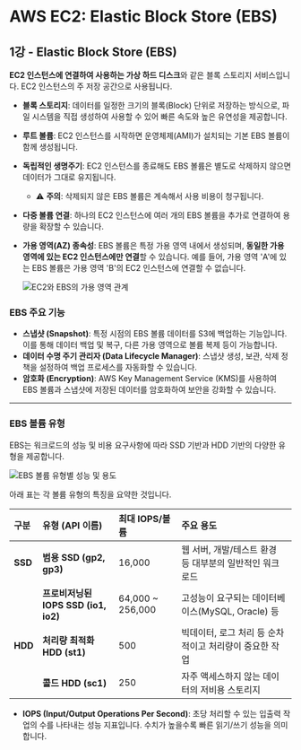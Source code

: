 # AWS EC2: Elastic Block Store (EBS)

## 1강 - Elastic Block Store (EBS)

**EC2 인스턴스에 연결하여 사용하는 가상 하드 디스크**와 같은 블록 스토리지 서비스입니다. EC2 인스턴스의 주 저장 공간으로 사용됩니다.

-   **블록 스토리지**: 데이터를 일정한 크기의 블록(Block) 단위로 저장하는 방식으로, 파일 시스템을 직접 생성하여 사용할 수 있어 빠른 속도와 높은 유연성을 제공합니다.
-   **루트 볼륨**: EC2 인스턴스를 시작하면 운영체제(AMI)가 설치되는 기본 EBS 볼륨이 함께 생성됩니다.
-   **독립적인 생명주기**: EC2 인스턴스를 종료해도 EBS 볼륨은 별도로 삭제하지 않으면 데이터가 그대로 유지됩니다.
    -   ⚠️ **주의**: 삭제되지 않은 EBS 볼륨은 계속해서 사용 비용이 청구됩니다.
-   **다중 볼륨 연결**: 하나의 EC2 인스턴스에 여러 개의 EBS 볼륨을 추가로 연결하여 용량을 확장할 수 있습니다.
-   **가용 영역(AZ) 종속성**: EBS 볼륨은 특정 가용 영역 내에서 생성되며, **동일한 가용 영역에 있는 EC2 인스턴스에만 연결**할 수 있습니다. 예를 들어, 가용 영역 'A'에 있는 EBS 볼륨은 가용 영역 'B'의 EC2 인스턴스에 연결할 수 없습니다.

    ![EC2와 EBS의 가용 영역 관계](https://storage.googleapis.com/production-os-assets/gcs-files/image_b92989.png)

### EBS 주요 기능

-   **스냅샷 (Snapshot)**: 특정 시점의 EBS 볼륨 데이터를 S3에 백업하는 기능입니다. 이를 통해 데이터 백업 및 복구, 다른 가용 영역으로 볼륨 복제 등이 가능합니다.
-   **데이터 수명 주기 관리자 (Data Lifecycle Manager)**: 스냅샷 생성, 보관, 삭제 정책을 설정하여 백업 프로세스를 자동화할 수 있습니다.
-   **암호화 (Encryption)**: AWS Key Management Service (KMS)를 사용하여 EBS 볼륨과 스냅샷에 저장된 데이터를 암호화하여 보안을 강화할 수 있습니다.

---

### EBS 볼륨 유형

EBS는 워크로드의 성능 및 비용 요구사항에 따라 SSD 기반과 HDD 기반의 다양한 유형을 제공합니다.

![EBS 볼륨 유형별 성능 및 용도](https://storage.googleapis.com/production-os-assets/gcs-files/image_b9296a.png)

아래 표는 각 볼륨 유형의 특징을 요약한 것입니다.

| 구분 | 유형 (API 이름)                        | 최대 IOPS/볼륨 | 주요 용도                                          |
| :--- | :------------------------------------- | :--------------- | :------------------------------------------------- |
| **SSD** | **범용 SSD (gp2, gp3)** | 16,000           | 웹 서버, 개발/테스트 환경 등 대부분의 일반적인 워크로드 |
|      | **프로비저닝된 IOPS SSD (io1, io2)** | 64,000 ~ 256,000 | 고성능이 요구되는 데이터베이스(MySQL, Oracle) 등   |
| **HDD** | **처리량 최적화 HDD (st1)** | 500              | 빅데이터, 로그 처리 등 순차적이고 처리량이 중요한 작업 |
|      | **콜드 HDD (sc1)** | 250              | 자주 액세스하지 않는 데이터의 저비용 스토리지        |

-   **IOPS (Input/Output Operations Per Second)**: 초당 처리할 수 있는 입출력 작업의 수를 나타내는 성능 지표입니다. 수치가 높을수록 빠른 읽기/쓰기 성능을 의미합니다.
